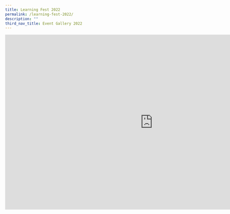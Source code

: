 ```yaml
---
title: Learning Fest 2022
permalink: /learning-fest-2022/
description: ""
third_nav_title: Event Gallery 2022
---
```

<iframe src="https://docs.google.com/presentation/d/e/2PACX-1vQ3RKb5FiFOS1FoTsSIlY3q73ug2UN-6dNhvhxJyGvIF79wwL2QrWYICmg8KxknmGv9cAO4N1MhgIx8/embed?start=false&loop=false&delayms=10000" frameborder="0" width="960" height="569" allowfullscreen="true"></iframe>